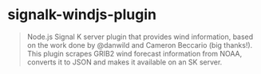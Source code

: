 # signalk-windjs-plugin

> Node.js Signal K server plugin that provides wind information, based on the work done by @danwild and Cameron Beccario (big thanks!). This plugin scrapes GRIB2 wind forecast information from NOAA, converts it to JSON and makes it available on an SK server. 
